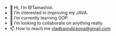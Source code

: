 - 👋 Hi, I’m @Tamashiiii.
- 👀 I’m interested in improving my JAVA.
- 🌱 I’m currently learning OOP.
- 💞️ I’m looking to collaborate on anything really.
- 📫 How to reach me vladkavodickova@gmail.com

<!---
Tamashiiii/Tamashiiii is a ✨ special ✨ repository because its `README.md` (this file) appears on your GitHub profile.
You can click the Preview link to take a look at your changes.
--->
